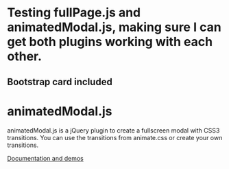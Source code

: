 # Testing fullPage.js and animatedModal.js, making sure I can get both plugins working with each other.
## Bootstrap card included


# animatedModal.js
<p>animatedModal.js is a jQuery plugin to create a fullscreen modal with CSS3 transitions. You can use the transitions from animate.css or create your own transitions.</p>
<a href="https://joaopereirawd.github.io/animatedModal.js/">Documentation and demos</a>
